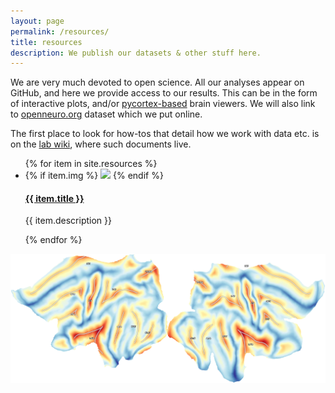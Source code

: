 ```yaml
---
layout: page
permalink: /resources/
title: resources
description: We publish our datasets & other stuff here.
---
```



We are very much devoted to open science. All our analyses appear on GitHub, and here we provide access to our results. This can be in the form of interactive plots, and/or [pycortex-based](https://github.com/gallantlab/pycortex) brain viewers. 
We will also link to [openneuro.org](https://openneuro.org) dataset which we put online.

The first place to look for how-tos that detail how we work with data etc. is on the <a href="https://github.com/tknapen/tknapen.github.io/wiki" target="_blank">lab wiki</a>, where such documents live. 


<ul class="post-list">
{% for item in site.resources %}
    <li>
    {% if item.img %}
            <img class="col two right" src="{{ item.img }}">
    {% endif %}     
        <h4><a class="person-title" href="{{ item.url | prepend: site.baseurl }}">{{ item.title }}</a></h4>
            <p>{{ item.description }}</p>
      </li>
{% endfor %}
</ul>


<img class="col three" src="/img/science/999999/999999_sulcaldepth.png">
